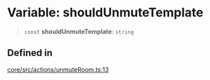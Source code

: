 # Variable: shouldUnmuteTemplate

> `const` **shouldUnmuteTemplate**: `string`

## Defined in

[core/src/actions/unmuteRoom.ts:13](https://github.com/ai16z/eliza/blob/d62ba1b3bd238d14ac669409dda20e8446e34da9/core/src/actions/unmuteRoom.ts#L13)
